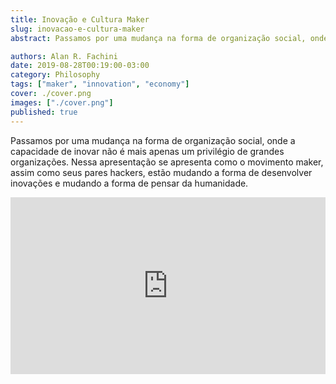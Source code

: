 ```yaml
---
title: Inovação e Cultura Maker
slug: inovacao-e-cultura-maker
abstract: Passamos por uma mudança na forma de organização social, onde a capacidade de inovar não é mais apenas um privilégio de grandes organizações. Nessa apresentação se apresenta como o movimento maker, assim como seus pares hackers, estão mudando a forma de desenvolver inovações e mudando a forma de pensar da humanidade.

authors: Alan R. Fachini
date: 2019-08-28T00:19:00-03:00
category: Philosophy
tags: ["maker", "innovation", "economy"]
cover: ./cover.png
images: ["./cover.png"]
published: true
---
```


Passamos por uma mudança na forma de organização social, onde a capacidade de inovar não é mais apenas um privilégio de grandes organizações. Nessa apresentação se apresenta como o movimento maker, assim como seus pares hackers, estão mudando a forma de desenvolver inovações e mudando a forma de pensar da humanidade.

<div style="left: 0; width: 100%; height: 0; position: relative; padding-bottom: 56.1972%;"><iframe src="https://speakerdeck.com/player/1614196b80ab4e2abd6e5dd5900cb6c8" style="border: 0; top: 0; left: 0; width: 100%; height: 100%; position: absolute;" allowfullscreen scrolling="no" allow="encrypted-media"></iframe></div>
